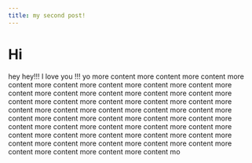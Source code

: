 ```yaml
---
title: my second post!
---
```

# Hi

hey hey!!! I love you !!! yo more content more content more content more content more content more content more content more content more content more content more content more content more content more content more content more content more content more content more content more content more content more content more content more content more content more content more content more content more content more content more content more content more content more content more content more content more content more content more content more content more content more content more content more content more content more content more content mo